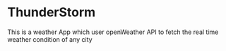 # ThunderStorm
This is a weather App which user openWeather API to fetch the real time weather condition of any city
